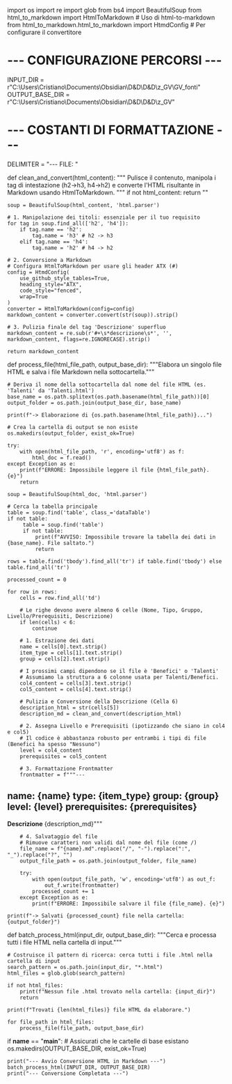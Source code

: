 import os
import re
import glob
from bs4 import BeautifulSoup
from html_to_markdown import HtmlToMarkdown # Uso di html-to-markdown
from html_to_markdown.html_to_markdown import HtmdConfig # Per configurare il convertitore

# --- CONFIGURAZIONE PERCORSI ---
INPUT_DIR = r"C:\Users\Cristiano\Documents\Obsidian\D&D\D&D\z_GV\GV_fonti"
OUTPUT_BASE_DIR = r"C:\Users\Cristiano\Documents\Obsidian\D&D\D&D\z_GV"

# --- COSTANTI DI FORMATTAZIONE ---
DELIMITER = "--- FILE: "

def clean_and_convert(html_content):
    """
    Pulisce il contenuto, manipola i tag di intestazione (h2->h3, h4->h2) 
    e converte l'HTML risultante in Markdown usando HtmlToMarkdown.
    """
    if not html_content:
        return ""
        
    soup = BeautifulSoup(html_content, 'html.parser')
    
    # 1. Manipolazione dei titoli: essenziale per il tuo requisito
    for tag in soup.find_all(['h2', 'h4']):
        if tag.name == 'h2':
            tag.name = 'h3' # h2 -> h3
        elif tag.name == 'h4':
            tag.name = 'h2' # h4 -> h2

    # 2. Conversione a Markdown
    # Configura HtmlToMarkdown per usare gli header ATX (#)
    config = HtmdConfig(
        use_github_style_tables=True,
        heading_style="ATX",
        code_style="fenced",
        wrap=True
    )
    converter = HtmlToMarkdown(config=config)
    markdown_content = converter.convert(str(soup)).strip()
    
    # 3. Pulizia finale del tag 'Descrizione' superfluo
    markdown_content = re.sub(r'#+\s*descrizione\s*', '', markdown_content, flags=re.IGNORECASE).strip()
    
    return markdown_content

def process_file(html_file_path, output_base_dir):
    """Elabora un singolo file HTML e salva i file Markdown nella sottocartella."""
    
    # Deriva il nome della sottocartella dal nome del file HTML (es. 'Talenti' da 'Talenti.html')
    base_name = os.path.splitext(os.path.basename(html_file_path))[0]
    output_folder = os.path.join(output_base_dir, base_name)
    
    print(f"-> Elaborazione di {os.path.basename(html_file_path)}...")
    
    # Crea la cartella di output se non esiste
    os.makedirs(output_folder, exist_ok=True)
    
    try:
        with open(html_file_path, 'r', encoding='utf8') as f:
            html_doc = f.read()
    except Exception as e:
        print(f"ERRORE: Impossibile leggere il file {html_file_path}. {e}")
        return

    soup = BeautifulSoup(html_doc, 'html.parser')
    
    # Cerca la tabella principale
    table = soup.find('table', class_='dataTable')
    if not table:
         table = soup.find('table')
         if not table:
             print(f"AVVISO: Impossibile trovare la tabella dei dati in {base_name}. File saltato.")
             return
    
    rows = table.find('tbody').find_all('tr') if table.find('tbody') else table.find_all('tr')
    
    processed_count = 0
    
    for row in rows:
        cells = row.find_all('td')
        
        # Le righe devono avere almeno 6 celle (Nome, Tipo, Gruppo, Livello/Prerequisiti, Descrizione)
        if len(cells) < 6:
            continue
            
        # 1. Estrazione dei dati
        name = cells[0].text.strip()
        item_type = cells[1].text.strip()
        group = cells[2].text.strip()
        
        # I prossimi campi dipendono se il file è 'Benefici' o 'Talenti'
        # Assumiamo la struttura a 6 colonne usata per Talenti/Benefici.
        col4_content = cells[3].text.strip()
        col5_content = cells[4].text.strip()
        
        # Pulizia e Conversione della Descrizione (Cella 6)
        description_html = str(cells[5]) 
        description_md = clean_and_convert(description_html)

        # 2. Assegna Livello e Prerequisiti (ipotizzando che siano in col4 e col5)
        # Il codice è abbastanza robusto per entrambi i tipi di file (Benefici ha spesso "Nessuno")
        level = col4_content
        prerequisites = col5_content

        # 3. Formattazione Frontmatter
        frontmatter = f"""---
name: {name}
type: {item_type}
group: {group}
level: {level}
prerequisites: {prerequisites}
---

**Descrizione**
{description_md}"""
        
        # 4. Salvataggio del file
        # Rimuove caratteri non validi dal nome del file (come /)
        file_name = f"{name}.md".replace("/", "-").replace(":", "_").replace("?", "")
        output_file_path = os.path.join(output_folder, file_name)
        
        try:
            with open(output_file_path, 'w', encoding='utf8') as out_f:
                out_f.write(frontmatter)
            processed_count += 1
        except Exception as e:
            print(f"ERRORE: Impossibile salvare il file {file_name}. {e}")

    print(f"-> Salvati {processed_count} file nella cartella: {output_folder}")

def batch_process_html(input_dir, output_base_dir):
    """Cerca e processa tutti i file HTML nella cartella di input."""
    
    # Costruisce il pattern di ricerca: cerca tutti i file .html nella cartella di input
    search_pattern = os.path.join(input_dir, "*.html")
    html_files = glob.glob(search_pattern)
    
    if not html_files:
        print(f"Nessun file .html trovato nella cartella: {input_dir}")
        return

    print(f"Trovati {len(html_files)} file HTML da elaborare.")
    
    for file_path in html_files:
        process_file(file_path, output_base_dir)

if __name__ == "__main__":
    # Assicurati che le cartelle di base esistano
    os.makedirs(OUTPUT_BASE_DIR, exist_ok=True)
    
    print("--- Avvio Conversione HTML in Markdown ---")
    batch_process_html(INPUT_DIR, OUTPUT_BASE_DIR)
    print("--- Conversione Completata ---")